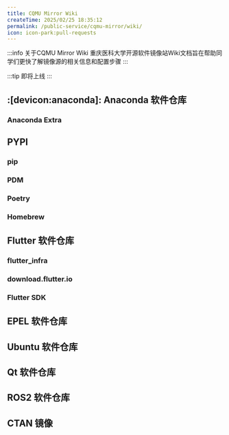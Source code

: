 ```yaml
---
title: CQMU Mirror Wiki
createTime: 2025/02/25 18:35:12
permalink: /public-service/cqmu-mirror/wiki/
icon: icon-park:pull-requests
---
```


:::info 关于CQMU Mirror Wiki
重庆医科大学开源软件镜像站Wiki文档旨在帮助同学们更快了解镜像源的相关信息和配置步骤
:::

:::tip
即将上线
:::

## :[devicon:anaconda]: Anaconda 软件仓库



### Anaconda Extra

## PYPI 

### pip

### PDM

### Poetry

### Homebrew

## Flutter 软件仓库

### flutter_infra

### download.flutter.io

### Flutter SDK

## EPEL 软件仓库

## Ubuntu 软件仓库

## Qt 软件仓库

## ROS2 软件仓库

## CTAN 镜像